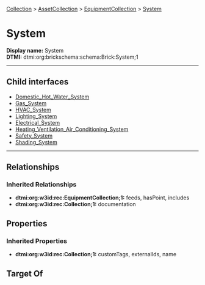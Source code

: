 [Collection](../../../Collection.md) > [AssetCollection](../../AssetCollection.md) > [EquipmentCollection](../EquipmentCollection.md) > [System](#)
# System

**Display name:** System<br />
**DTMI:** dtmi:org:brickschema:schema:Brick:System;1

---


## Child interfaces
* [Domestic_Hot_Water_System](Domestic_Hot_Water_System.md)
* [Gas_System](Gas_System.md)
* [HVAC_System](HVAC_System.md)
* [Lighting_System](Lighting_System.md)
* [Electrical_System](Electrical_System/Electrical_System.md)
* [Heating_Ventilation_Air_Conditioning_System](Heating_Ventilation_Air_Conditioning_System/Heating_Ventilation_Air_Conditioning_System.md)
* [Safety_System](Safety_System/Safety_System.md)
* [Shading_System](Shading_System/Shading_System.md)

---
## Relationships
### Inherited Relationships
* **dtmi:org:w3id:rec:EquipmentCollection;1:** feeds, hasPoint, includes
* **dtmi:org:w3id:rec:Collection;1:** documentation
## Properties
### Inherited Properties
* **dtmi:org:w3id:rec:Collection;1:** customTags, externalIds, name
## Target Of

